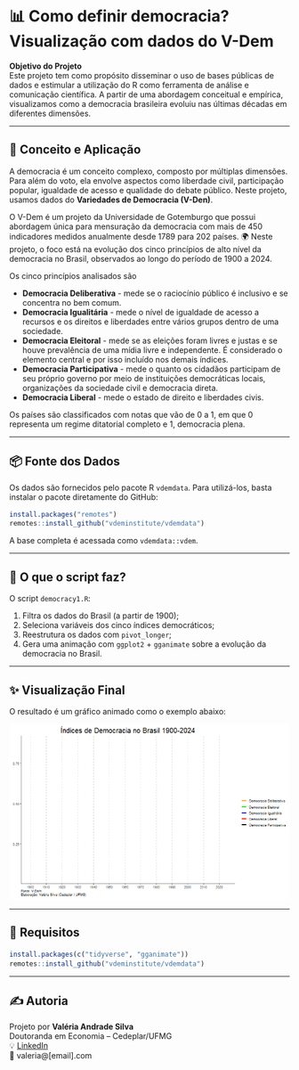 
# 📊 Como definir democracia? Visualização com dados do V-Dem

**Objetivo do Projeto**  
Este projeto tem como propósito disseminar o uso de bases públicas de dados e estimular a utilização do R como ferramenta de análise e comunicação científica. A partir de uma abordagem conceitual e empírica, visualizamos como a democracia brasileira evoluiu nas últimas décadas em diferentes dimensões.


---

## 🧠 Conceito e Aplicação

A democracia é um conceito complexo, composto por múltiplas dimensões. Para além do voto, ela envolve aspectos como liberdade civil, participação popular, igualdade de acesso e qualidade do debate público. Neste projeto, usamos dados do **Variedades de Democracia (V-Den)**.

O V-Dem é um projeto da Universidade de Gotemburgo que possui abordagem única para mensuração da democracia com mais de 450 indicadores medidos anualmente desde 1789 para 202 países. 🌍
Neste projeto, o foco está na evolução dos cinco princípios de alto nível da democracia no Brasil, observados ao longo do período de 1900 a 2024.

Os cinco princípios analisados são
- **Democracia Deliberativa** - mede se o raciocínio público é inclusivo e se concentra no bem comum.
- **Democracia Igualitária** - mede o nível de igualdade de acesso a recursos e os direitos e liberdades entre vários grupos dentro de uma sociedade.
- **Democracia Eleitoral** - mede se as eleições foram livres e justas e se houve prevalência de uma mídia livre e independente. É considerado o elemento central e por isso incluído nos demais índices.
- **Democracia Participativa** - mede o quanto os cidadãos participam de seu próprio governo por meio de instituições democráticas locais, organizações da sociedade civil e democracia direta.
- **Democracia Liberal** - mede o estado de direito e liberdades civis.

Os países são classificados com notas que vão de 0 a 1, em que 0 representa um regime ditatorial completo e 1, democracia plena.

---

## 📦 Fonte dos Dados

Os dados são fornecidos pelo pacote R `vdemdata`. Para utilizá-los, basta instalar o pacote diretamente do GitHub:

```r
install.packages("remotes")
remotes::install_github("vdeminstitute/vdemdata")
```

A base completa é acessada como `vdemdata::vdem`.

---

## 📜 O que o script faz?

O script `democracy1.R`:

1. Filtra os dados do Brasil (a partir de 1900);
2. Seleciona variáveis dos cinco índices democráticos;
3. Reestrutura os dados com `pivot_longer`;
4. Gera uma animação com `ggplot2` + `gganimate` sobre a evolução da democracia no Brasil.

---

## ✨ Visualização Final

O resultado é um gráfico animado como o exemplo abaixo:

![Exemplo de visualização](gif_democracia3.gif)

---

## 🧰 Requisitos

```r
install.packages(c("tidyverse", "gganimate"))
remotes::install_github("vdeminstitute/vdemdata")
```

---

## ✍️ Autoria

Projeto por **Valéria Andrade Silva**  
Doutoranda em Economia – Cedeplar/UFMG  
💡 [LinkedIn](https://linkedin.com/in/seuperfil)  
📧 valeria@[email].com
